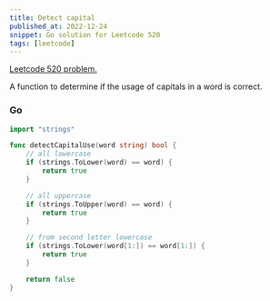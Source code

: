 ```yaml
---
title: Detect capital
published_at: 2022-12-24
snippet: Go solution for Leetcode 520
tags: [leetcode]
---
```


[Leetcode 520 problem.](https://leetcode.com/problems/detect-capital/)

A function to determine if the usage of capitals in a word is correct.

### Go

```go
import "strings"

func detectCapitalUse(word string) bool {
    // all lowercase
    if (strings.ToLower(word) == word) {
        return true
    }

    // all uppercase
    if (strings.ToUpper(word) == word) {
        return true
    }

    // from second letter lowercase
    if (strings.ToLower(word[1:]) == word[1:]) {
        return true
    }

    return false
}
```